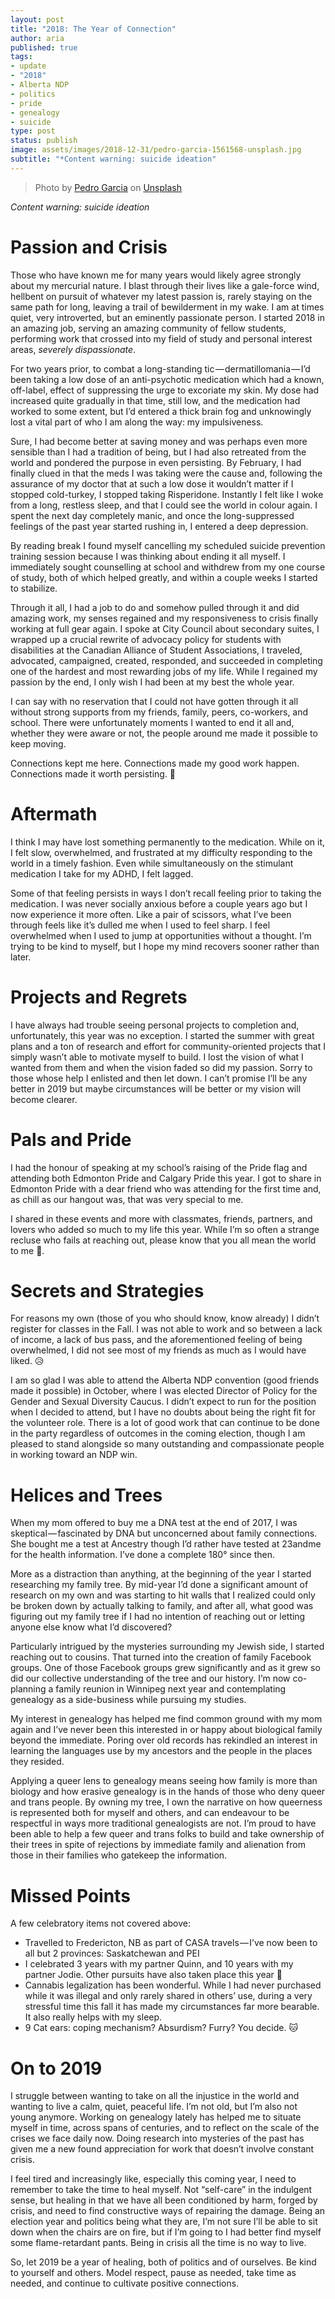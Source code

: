 ```yaml
---
layout: post
title: "2018: The Year of Connection"
author: aria
published: true
tags:
- update
- "2018"
- Alberta NDP
- politics
- pride
- genealogy
- suicide
type: post
status: publish
image: assets/images/2018-12-31/pedro-garcia-1561568-unsplash.jpg
subtitle: "*Content warning: suicide ideation"
---
```

> Photo by [Pedro Garcia](https://unsplash.com/@pggarcia) on [Unsplash](https://unsplash.com/)

*Content warning: suicide ideation*

Passion and Crisis
==================

Those who have known me for many years would likely agree strongly about my mercurial nature. I blast through their lives like a gale-force wind, hellbent on pursuit of whatever my latest passion is, rarely staying on the same path for long, leaving a trail of bewilderment in my wake. I am at times quiet, very introverted, but an eminently passionate person. I started 2018 in an amazing job, serving an amazing community of fellow students, performing work that crossed into my field of study and personal interest areas, *severely dispassionate*.

For two years prior, to combat a long-standing tic — dermatillomania — I’d been taking a low dose of an anti-psychotic medication which had a known, off-label, effect of suppressing the urge to excoriate my skin. My dose had increased quite gradually in that time, still low, and the medication had worked to some extent, but I’d entered a thick brain fog and unknowingly lost a vital part of who I am along the way: my impulsiveness.

Sure, I had become better at saving money and was perhaps even more sensible than I had a tradition of being, but I had also retreated from the world and pondered the purpose in even persisting. By February, I had finally clued in that the meds I was taking were the cause and, following the assurance of my doctor that at such a low dose it wouldn’t matter if I stopped cold-turkey, I stopped taking Risperidone. Instantly I felt like I woke from a long, restless sleep, and that I could see the world in colour again. I spent the next day completely manic, and once the long-suppressed feelings of the past year started rushing in, I entered a deep depression.

By reading break I found myself cancelling my scheduled suicide prevention training session because I was thinking about ending it all myself. I immediately sought counselling at school and withdrew from my one course of study, both of which helped greatly, and within a couple weeks I started to stabilize.

Through it all, I had a job to do and somehow pulled through it and did amazing work, my senses regained and my responsiveness to crisis finally working at full gear again. I spoke at City Council about secondary suites, I wrapped up a crucial rewrite of advocacy policy for students with disabilities at the Canadian Alliance of Student Associations, I traveled, advocated, campaigned, created, responded, and succeeded in completing one of the hardest and most rewarding jobs of my life. While I regained my passion by the end, I only wish I had been at my best the whole year.

I can say with no reservation that I could not have gotten through it all without strong supports from my friends, family, peers, co-workers, and school. There were unfortunately moments I wanted to end it all and, whether they were aware or not, the people around me made it possible to keep moving.

Connections kept me here. Connections made my good work happen. Connections made it worth persisting. 💜

Aftermath
=========

I think I may have lost something permanently to the medication. While on it, I felt slow, overwhelmed, and frustrated at my difficulty responding to the world in a timely fashion. Even while simultaneously on the stimulant medication I take for my ADHD, I felt lagged.

Some of that feeling persists in ways I don’t recall feeling prior to taking the medication. I was never socially anxious before a couple years ago but I now experience it more often. Like a pair of scissors, what I’ve been through feels like it’s dulled me when I used to feel sharp. I feel overwhelmed when I used to jump at opportunities without a thought. I’m trying to be kind to myself, but I hope my mind recovers sooner rather than later.

Projects and Regrets
====================

I have always had trouble seeing personal projects to completion and, unfortunately, this year was no exception. I started the summer with great plans and a ton of research and effort for community-oriented projects that I simply wasn’t able to motivate myself to build. I lost the vision of what I wanted from them and when the vision faded so did my passion. Sorry to those whose help I enlisted and then let down. I can’t promise I’ll be any better in 2019 but maybe circumstances will be better or my vision will become clearer.

Pals and Pride
==============

I had the honour of speaking at my school’s raising of the Pride flag and attending both Edmonton Pride and Calgary Pride this year. I got to share in Edmonton Pride with a dear friend who was attending for the first time and, as chill as our hangout was, that was very special to me.

I shared in these events and more with classmates, friends, partners, and lovers who added so much to my life this year. While I’m so often a strange recluse who fails at reaching out, please know that you all mean the world to me 💜.

Secrets and Strategies
======================

For reasons my own (those of you who should know, know already) I didn’t register for classes in the Fall. I was not able to work and so between a lack of income, a lack of bus pass, and the aforementioned feeling of being overwhelmed, I did not see most of my friends as much as I would have liked. 😥

I am so glad I was able to attend the Alberta NDP convention (good friends made it possible) in October, where I was elected Director of Policy for the Gender and Sexual Diversity Caucus. I didn’t expect to run for the position when I decided to attend, but I have no doubts about being the right fit for the volunteer role. There is a lot of good work that can continue to be done in the party regardless of outcomes in the coming election, though I am pleased to stand alongside so many outstanding and compassionate people in working toward an NDP win.

Helices and Trees
=================

When my mom offered to buy me a DNA test at the end of 2017, I was skeptical — fascinated by DNA but unconcerned about family connections. She bought me a test at Ancestry though I’d rather have tested at 23andme for the health information. I’ve done a complete 180° since then.

More as a distraction than anything, at the beginning of the year I started researching my family tree. By mid-year I’d done a significant amount of research on my own and was starting to hit walls that I realized could only be broken down by actually talking to family, and after all, what good was figuring out my family tree if I had no intention of reaching out or letting anyone else know what I’d discovered?

Particularly intrigued by the mysteries surrounding my Jewish side, I started reaching out to cousins. That turned into the creation of family Facebook groups. One of those Facebook groups grew significantly and as it grew so did our collective understanding of the tree and our history. I’m now co-planning a family reunion in Winnipeg next year and contemplating genealogy as a side-business while pursuing my studies.

My interest in genealogy has helped me find common ground with my mom again and I’ve never been this interested in or happy about biological family beyond the immediate. Poring over old records has rekindled an interest in learning the languages use by my ancestors and the people in the places they resided.

Applying a queer lens to genealogy means seeing how family is more than biology and how erasive genealogy is in the hands of those who deny queer and trans people. By owning my tree, I own the narrative on how queerness is represented both for myself and others, and can endeavour to be respectful in ways more traditional genealogists are not. I’m proud to have been able to help a few queer and trans folks to build and take ownership of their trees in spite of rejections by immediate family and alienation from those in their families who gatekeep the information.

Missed Points
=============

A few celebratory items not covered above:

- Travelled to Fredericton, NB as part of CASA travels — I’ve now been to all but 2 provinces: Saskatchewan and PEI
- I celebrated 3 years with my partner Quinn, and 10 years with my partner Jodie. Other pursuits have also taken place this year 💜
- Cannabis legalization has been wonderful. While I had never purchased while it was illegal and only rarely shared in others’ use, during a very stressful time this fall it has made my circumstances far more bearable. It also really helps with my sleep.
- 9 Cat ears: coping mechanism? Absurdism? Furry? You decide. 🐱

On to 2019
==========

I struggle between wanting to take on all the injustice in the world and wanting to live a calm, quiet, peaceful life. I’m not old, but I’m also not young anymore. Working on genealogy lately has helped me to situate myself in time, across spans of centuries, and to reflect on the scale of the crises we face daily now. Doing research into mysteries of the past has given me a new found appreciation for work that doesn’t involve constant crisis.

I feel tired and increasingly like, especially this coming year, I need to remember to take the time to heal myself. Not “self-care” in the indulgent sense, but healing in that we have all been conditioned by harm, forged by crisis, and need to find constructive ways of repairing the damage. Being an election year and politics being what they are, I’m not sure I’ll be able to sit down when the chairs are on fire, but if I’m going to I had better find myself some flame-retardant pants. Being in crisis all the time is no way to live.

So, let 2019 be a year of healing, both of politics and of ourselves. Be kind to yourself and others. Model respect, pause as needed, take time as needed, and continue to cultivate positive connections.